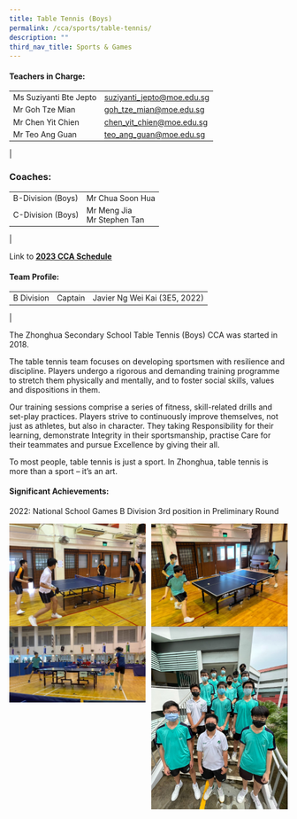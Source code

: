 ```yaml
---
title: Table Tennis (Boys)
permalink: /cca/sports/table-tennis/
description: ""
third_nav_title: Sports & Games
---
```

#### **Teachers in Charge:**

|  |  |
|---|---|
| Ms Suziyanti Bte Jepto | [suziyanti_jepto@moe.edu.sg](mailto:suziyanti_jepto@moe.edu.sg) |
| Mr Goh Tze Mian | [goh_tze_mian@moe.edu.sg](mailto:goh_tze_mian@moe.edu.sg) |
| Mr Chen Yit Chien | [chen_yit_chien@moe.edu.sg](mailto:chen_yit_chien@moe.edu.sg) |
Mr Teo Ang Guan | [teo_ang_guan@moe.edu.sg](mailto:teo_ang_guan@moe.edu.sg)
| 

### **Coaches:**

|  |  |
|---|---|
| B-Division (Boys) | Mr Chua Soon Hua |
| C-Division (Boys) | Mr Meng Jia<br>Mr Stephen Tan |
|

Link to **[2023 CCA Schedule](/files/2023%20CCA%20Schedule.pdf)**

#### **Team Profile:**

|  |  |  |
|---|---|---|
| B Division | Captain | Javier Ng Wei Kai (3E5, 2022) |
|

The Zhonghua Secondary School Table Tennis (Boys) CCA was started in 2018. 

The table tennis team focuses on developing sportsmen with resilience and discipline. Players undergo a rigorous and demanding training programme to stretch them physically and mentally, and to foster social skills, values and dispositions in them. 

Our training sessions comprise a series of fitness, skill-related drills and set-play practices. Players strive to continuously improve themselves, not just as athletes, but also in character. They taking Responsibility for their learning, demonstrate Integrity in their sportsmanship, practise Care for their teammates and pursue Excellence by giving their all. 

To most people, table tennis is just a sport. In Zhonghua, table tennis is more than a sport – it’s an art. 

#### **Significant Achievements:**
2022: National School Games B Division 3rd position in Preliminary Round

<img src="/images/tt1.jpg" style="width:49%" align=left>
<img src="/images/tt2.jpg" style="width:49%" align=right>

<br clear="left">

<img src="/images/tt3.jpg" style="width:49%" align=left>
<img src="/images/tt4.jpg" style="width:49%" align=right>